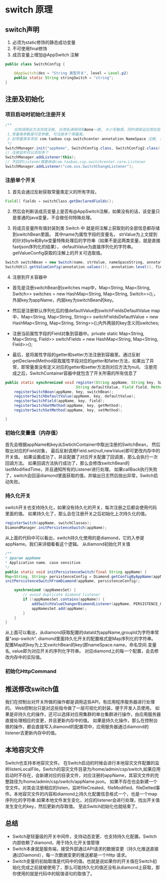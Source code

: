 # switch 原理

## switch声明
1. 必须为static修饰的静态成功变量
2. 不可使用final修饰
3. 成员变量上增加@AppSwitch 注解

```java
public class SwitchConfig {

    @AppSwitch(des = "String 类型开关", level = Level.p2)
    public static String stringSwitch = "string";
}
```

## 注册及初始化

### 项目启动时初始化注册开关
```java
/** 
    应用调用此方法完成注册, 应用名请保持和Aone一致, 大小写敏感。同时请保证应用在启动的时候, 调用过且至少用过一次此方法,多次调用会抛出异常。
 1.常量类参数是可变参数, 可注册多个常量类。
 2.如常量类未添加 com.taobao.csp.switchcenter.annotation.NameSpace 注解, 默认使用完整类的全限定名作为namespace。
 */
SwitchManager.init("appName", SwitchConfig.class, SwitchConfig2.class);
// 注册监听可以添加多个
SwitchManager.addListener(this);
// 不回的listener需要继承com.taobao.csp.switchcenter.core.Listener
SwitchManager.addListener("com.xxx.SwitchChangeListener");
```

### 注册单个开关

1. 首先会通过反射获取常量类定义的所有字段，

```java
Field[] fields = switchClass.getDeclaredFields();
```

2. 然后会判断该成员变量上是否有@AppSwitch注解，如果没有的话，该变量只是普通的java变量，不会做任何特殊处理。

3. 将成员变量所有值封装到类 Switch 中
就是将注解上获取到的全部信息都存储到switchBean里面。
其中name为属性字段的变量名，
strValue为上文提到的针对byte和Byte变量特殊处理后的字符串（如果不是这两类变量，就是直接fastjson序列化的结果），
defaultValue为直接序列化的字符串。
getValueConfig获取的注解上的开关可选取值。
```java
Switch switchBean = new Switch(name, strValue, nameSpaceString, annotation.valueDes(), annotation.des(), defaultValue,
SwitchUtil.getValueConfig(annotation.values()), annotation.level(), field.getType());
```

4. 注册到开关容器中 
* 首先是注册switchBean到switches map中，Map<String, Map<String, Switch>> switches = new HashMap<String, Map<String, Switch>>();，外层key为appName，内层key为switchBean的key。

* 然后是注册默认序列化后的值defaultValue到switchFieldsDefaultValue map中，Map<String, Map<String, String>> switchFieldsDefaultValue = new HashMap<String, Map<String, String>>();内外两层的key含义同switches;

* 注册当前属性字段的Field对象到容器中。private static Map<String, Map<String, Field>> switchFields = new HashMap<String, Map<String, Field>>();

* 最后，是将属性字段的getter和setter方法注册到容器里。通过反射getDeclaredMethod获取属性字段对应的getter和fatter方法，如果出了异常，即常量类没有定义对应的getter和setter方法则对应方法为null。
注册完成之后，SwitchContainer容器中就包含了开关所需的所有信息了
```java
public static synchronized void register(String appName, String key, Switch switchBean,
                                String defaultValue, Field field, Method getMethod, Method setMethod) {
    registerSwitchBean(appName, key, switchBean);
    registerSwitchDefaultValue(appName, key, defaultValue);
    registerSwitchField(appName, key, field);
    registerSwitchGetMethod(appName, key, getMethod);
    registerSwitchSetMethod(appName, key, setMethod);

}
```
### 初始化变量值（内存值）
首先会根据appName和key从SwtichContainer中取出注册的SwitchBean，
然后取出对应的Field对象， 最后反射调用Field.set(null,newValue)即可更改内存中的开关值。
如果设置成功了，并且配置了对应开关配置了回调类，那么会执行一次回调方法。
如果回调方法执行成功了，那么会修改switchBean的lastModifiedTime，并且通知所有的Listener进行处理。
如果callBack执行失败了，switch会回滚diamond里面获取的值，并输出日志然后抛出异常，Switch启动失败。

### 持久化开关
switch开关也支持持久化，如果没有持久化的开关，每次注册之后都会使用代码里面的值。
如果持久化了，那么会在注册开关之后初始化上次持久化的值。
```java
registerSwitch(appName, switchClasses);
DiamondManager.initPersistenceSwitch(appName);
```

从上面的代码中可以看出，switch持久化使用的是diamond，它的入参是appName。我们来详细看看这个逻辑。
从diamond初始化开关值
```java
/**
* @param appName
* Application name, case sensitive.
*/
public static void initPersistenceSwitch(final String appName) {
Map<String, String> persistenceConfig = Diamond.getConfigByAppName(appName, PERSISTENCE_GROUP);
initPersistenceSwitchFromDiamond(appName, persistenceConfig);

    synchronized (appNamesSet) {
        // avoid duplicate diamond listener
        if (!appNamesSet.contains(appName)) {
            addSwitchValueChangerDiamondListener(appName, PERSISTENCE_GROUP);
            appNamesSet.add(appName);
        }
    }
}
```
从上面可以看出，从diamond获取配置的dataId为appName,groupId为字符串常量"asp-switch". 
diamond里面持久化开关的配置格式是Map序列化的字符串。
配置Map的key为上文switchBean的key(即nameSpace.name，命名空间.变量名,
value即为对应开关的序列化字符串。 对应diamond上的每一个配置，会去修改内存中的实际值。

### 初始化HttpCommand


## 推送修改switch值
我们在控制台对开关所做的操作都是调用这些API，有应用程序服务器进行处理的。
Web控制台只是对这些指令做了一层可视化的封装，便于开发人员使用。
如果是非持久化的操作，还可以选择对应用集群的单台集群进行操作，由应用服务器直接处理相应的变更，并且更新内存中的值。
如果是持久化操作，那么在控制台做的操作，都会直接写入diamond的配置项中，应用服务器通过diamond的listener去更新内存中的值。

## 本地容灾文件
Switch也支持本地容灾文件。
在Switch启动的时候会进行本地容灾文件配置的监听listenLocalFile。Switch的容灾文件目录为/home/admin/csp/switch,如果应用启动时不存在，会新建对应的目录文件，对应注册的appName，其容灾文件的完整路径为/home/admin/csp/switch/appName.json。
如果不存在也会新建一个空文件。对其会注册相应的listen，监听fileCreated、fileModified、fileDelted事件。本地容灾文件的内容和diamond上持久化配置信息格式一个，也是一个map序列化的字符串.如果本地文件发生变化，对应的listener会进行处理，找出开关值发生变化的key，然后更新内存取值。
至此Switch初始化也就结束了。

## 总结
* Switch是轻量级的开关中间件，支持动态变更、也支持持久化配置。Switch内部依赖了diamond，用于持久化开关值管理
* Switch本身就是服务端，接受外部通过API请求的数据变更（持久化推送直接通过Diamond），每一次数据变更的推送都是一个Http 请求。
* Switch变量的初始取值是代码中的值。也就是说如果你的开关值在Switch初始化完成之前就被使用了，那么可能持久化的值还没有从diamond上获取，那你使用的就是代码中的赋值语句的取值了。

